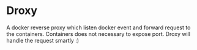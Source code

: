 # Droxy
A docker reverse proxy which listen docker event and forward request to the containers. Containers does not necessary  to expose port. 
Droxy will handle the request smartly :)